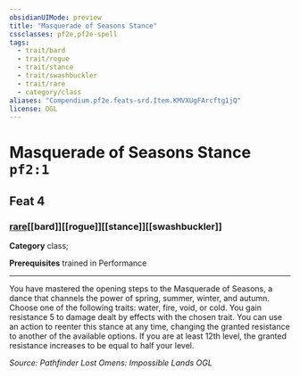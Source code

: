 ```yaml
---
obsidianUIMode: preview
title: "Masquerade of Seasons Stance"
cssclasses: pf2e,pf2e-spell
tags:
  - trait/bard
  - trait/rogue
  - trait/stance
  - trait/swashbuckler
  - trait/rare
  - category/class
aliases: "Compendium.pf2e.feats-srd.Item.KMVXUgFArcftg1jQ"
license: OGL
---
```

# Masquerade of Seasons Stance `pf2:1`
## Feat 4
### [rare](rare "Rare Rarity Trait")[[bard]][[rogue]][[stance]][[swashbuckler]]

**Category** class; 



**Prerequisites** trained in Performance
* * *
You have mastered the opening steps to the Masquerade of Seasons, a dance that channels the power of spring, summer, winter, and autumn. Choose one of the following traits: water, fire, void, or cold. You gain resistance 5 to damage dealt by effects with the chosen trait. You can use an action to reenter this stance at any time, changing the granted resistance to another of the available options. If you are at least 12th level, the granted resistance increases to be equal to half your level.

*Source: Pathfinder Lost Omens: Impossible Lands*
*OGL*